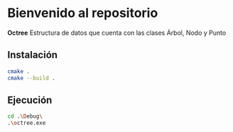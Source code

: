 # Bienvenido al repositorio
**Octree**
Estructura de datos que cuenta con las clases Árbol, Nodo y Punto
## Instalación
```bash
cmake .
cmake --build .
```

## Ejecución
```bash
cd .\Debug\
.\octree.exe
```
